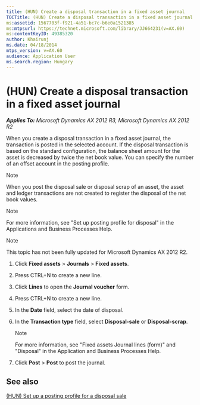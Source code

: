 ```yaml
---
title: (HUN) Create a disposal transaction in a fixed asset journal
TOCTitle: (HUN) Create a disposal transaction in a fixed asset journal
ms:assetid: 1567703f-f921-4a51-bc7c-b6e0a1521385
ms:mtpsurl: https://technet.microsoft.com/library/JJ664231(v=AX.60)
ms:contentKeyID: 49385320
author: Khairunj
ms.date: 04/18/2014
mtps_version: v=AX.60
audience: Application User
ms.search.region: Hungary
---
```


# (HUN) Create a disposal transaction in a fixed asset journal 


_**Applies To:** Microsoft Dynamics AX 2012 R3, Microsoft Dynamics AX 2012 R2_

When you create a disposal transaction in a fixed asset journal, the transaction is posted in the selected account. If the disposal transaction is based on the standard configuration, the balance sheet amount for the asset is decreased by twice the net book value. You can specify the number of an offset account in the posting profile.


> [!NOTE]
> <P>When you post the disposal sale or disposal scrap of an asset, the asset and ledger transactions are not created to register the disposal of the net book values.</P>




> [!NOTE]
> <P>For more information, see "Set up posting profile for disposal" in the Applications and Business Processes Help.</P>




> [!NOTE]
> <P>This topic has not been fully updated for Microsoft Dynamics AX 2012 R2.</P>



1.  Click **Fixed assets** \> **Journals** \> **Fixed assets**.

2.  Press CTRL+N to create a new line.

3.  Click **Lines** to open the **Journal voucher** form.

4.  Press CTRL+N to create a new line.

5.  In the **Date** field, select the date of disposal.

6.  In the **Transaction type** field, select **Disposal-sale** or **Disposal-scrap**.
    

    > [!NOTE]
    > <P>For more information, see "Fixed assets Journal lines (form)" and "Disposal" in the Application and Business Processes Help.</P>



7.  Click **Post** \> **Post** to post the journal.

## See also

[(HUN) Set up a posting profile for a disposal sale](hun-set-up-a-posting-profile-for-a-disposal-sale.md)

  


